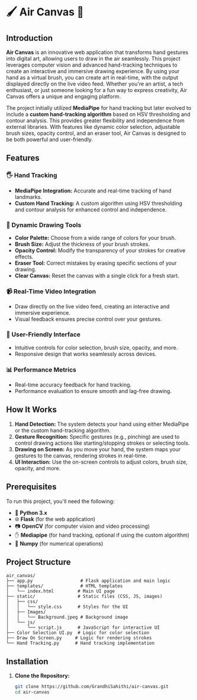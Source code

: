 # 🖌️ Air Canvas 🎨

## Introduction
**Air Canvas** is an innovative web application that transforms hand gestures into digital art, allowing users to draw in the air seamlessly. This project leverages computer vision and advanced hand-tracking techniques to create an interactive and immersive drawing experience. By using your hand as a virtual brush, you can create art in real-time, with the output displayed directly on the live video feed. Whether you're an artist, a tech enthusiast, or just someone looking for a fun way to express creativity, Air Canvas offers a unique and engaging platform.

The project initially utilized **MediaPipe** for hand tracking but later evolved to include a **custom hand-tracking algorithm** based on HSV thresholding and contour analysis. This provides greater flexibility and independence from external libraries. With features like dynamic color selection, adjustable brush sizes, opacity control, and an eraser tool, Air Canvas is designed to be both powerful and user-friendly.

## Features
### 🖐️ Hand Tracking
- **MediaPipe Integration:** Accurate and real-time tracking of hand landmarks.
- **Custom Hand Tracking:** A custom algorithm using HSV thresholding and contour analysis for enhanced control and independence.

### 🎨 Dynamic Drawing Tools
- **Color Palette:** Choose from a wide range of colors for your brush.
- **Brush Size:** Adjust the thickness of your brush strokes.
- **Opacity Control:** Modify the transparency of your strokes for creative effects.
- **Eraser Tool:** Correct mistakes by erasing specific sections of your drawing.
- **Clear Canvas:** Reset the canvas with a single click for a fresh start.

### 📹 Real-Time Video Integration
- Draw directly on the live video feed, creating an interactive and immersive experience.
- Visual feedback ensures precise control over your gestures.

### 📱 User-Friendly Interface
- Intuitive controls for color selection, brush size, opacity, and more.
- Responsive design that works seamlessly across devices.

### 📊 Performance Metrics
- Real-time accuracy feedback for hand tracking.
- Performance evaluation to ensure smooth and lag-free drawing.

## How It Works
1. **Hand Detection:** The system detects your hand using either MediaPipe or the custom hand-tracking algorithm.
2. **Gesture Recognition:** Specific gestures (e.g., pinching) are used to control drawing actions like starting/stopping strokes or selecting tools.
3. **Drawing on Screen:** As you move your hand, the system maps your gestures to the canvas, rendering strokes in real-time.
4. **UI Interaction:** Use the on-screen controls to adjust colors, brush size, opacity, and more.

## Prerequisites 
To run this project, you'll need the following:
- 🐍 **Python 3.x**
- 🌐 **Flask** (for the web application)
- 📷 **OpenCV** (for computer vision and video processing)
- ✋ **Mediapipe** (for hand tracking, optional if using the custom algorithm)
- 🔢 **Numpy** (for numerical operations)

## Project Structure
```
air_canvas/
├── app.py                  # Flask application and main logic
├── templates/              # HTML templates
│   └── index.html         # Main UI page
├── static/                # Static files (CSS, JS, images)
│   ├── css/
│   │   └── style.css      # Styles for the UI
│   ├── Images/
│   │   └── Background.jpeg # Background image
│   └── js/
│       └── script.js      # JavaScript for interactive UI
├── Color Selection UI.py  # Logic for color selection
├── Draw On Screen.py     # Logic for rendering strokes
└── Hand Tracking.py      # Hand tracking implementation
```

## Installation
1. **Clone the Repository:**
   ```bash
   git clone https://github.com/GrandhiSahithi/air-canvas.git
   cd air-canvas
   ```
